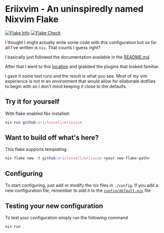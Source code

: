 # Eriixvim - An uninspiredly named Nixvim Flake

[![Flake Info](https://github.com/erictossell/eriixvim/actions/workflows/flake-info.yml/badge.svg?branch=main)](https://github.com/erictossell/eriixvim/actions/workflows/flake-info.yml)
[![Flake Check](https://github.com/erictossell/eriixvim/actions/workflows/flake-check.yml/badge.svg?branch=main)](https://github.com/erictossell/eriixvim/actions/workflows/flake-check.yml)

I thought I might actually write some code with this configuration but so far all I've written is `nix`. That counts I guess right?

I basically just followed the documentation available in the [README.md](https://github.com/nix-community/nixvim). 

After that I went to this [location](https://nix-community.github.io/nixvim/) and grabbed the plugins that looked familiar.

I gave it some test runs and the result is what you see. Most of my vim experience is not in an environment that would allow for ellaborate dotfiles to begin with so I don't mind keeping it close to the defaults. 

## Try it for yourself

With flake enabled Nix installed:
```nix
nix run github:erictossell/eriixvim
```

## Want to build off what's here?

This flake supports templating:

```nix
nix flake new -t github:erictossell/eriixvim <your-new-flake-path>
```

## Configuring

To start configuring, just add or modify the nix files in `./config`.
If you add a new configuration file, remember to add it to the
[`config/default.nix`](./config/default.nix) file

## Testing your new configuration

To test your configuration simply run the following command

```nix
nix run .
```
